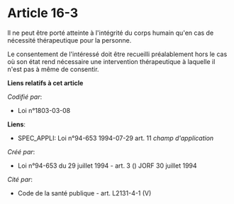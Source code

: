 # Article 16-3

Il ne peut être porté atteinte à l'intégrité du corps humain qu'en cas de nécessité thérapeutique pour la personne.

Le consentement de l'intéressé doit être recueilli préalablement hors le cas où son état rend nécessaire une intervention
thérapeutique à laquelle il n'est pas à même de consentir.

**Liens relatifs à cet article**

_Codifié par_:

  - Loi n°1803-03-08

**Liens**:

  - SPEC_APPLI: Loi n°94-653 1994-07-29 art. 11 *champ d'application*

_Créé par_:

  - Loi n°94-653 du 29 juillet 1994 - art. 3 () JORF 30 juillet 1994

_Cité par_:

  - Code de la santé publique - art. L2131-4-1 (V)
